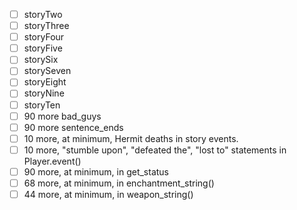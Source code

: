 - [ ] storyTwo
- [ ] storyThree
- [ ] storyFour
- [ ] storyFive
- [ ] storySix
- [ ] storySeven
- [ ] storyEight
- [ ] storyNine
- [ ] storyTen
- [ ] 90 more bad_guys
- [ ] 90 more sentence_ends
- [ ] 10 more, at minimum, Hermit deaths in story events.
- [ ] 10 more, "stumble upon", "defeated the", "lost to" statements in Player.event()
- [ ] 90 more, at minimum, in get_status
- [ ] 68 more, at minimum, in enchantment_string()
- [ ] 44 more, at minimum, in weapon_string()
